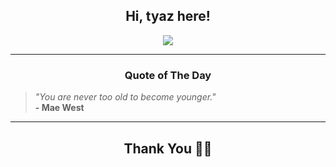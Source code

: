 <h2 align="center"> Hi, tyaz here!</h2>

<p align="center">
<a href="https://github.com/tyazx" alt="github streak"><img src="https://dvst-streak.herokuapp.com/?user=tyazx&theme=tokyonight&fire=DD472C"></a>
</p>

<hr>
<h3 align="center">Quote of The Day</h3>
<p align="center">
<blockquote>
<i>"You are never too old to become younger."</i>
<br>
<b>- Mae West</b>
</blockquote>
</p>


<hr>
<h2 align="center">Thank You 🙏🏼</h2>
